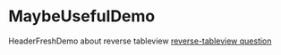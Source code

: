 # MaybeUsefulDemo

HeaderFreshDemo about reverse tableview
[reverse-tableview question](https://stackoverflow.com/questions/43480887/load-tableview-from-bottom-scroll-up-reverse-tableview-ios)
